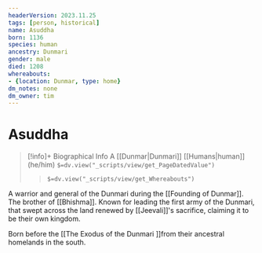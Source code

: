```yaml
---
headerVersion: 2023.11.25
tags: [person, historical]
name: Asuddha
born: 1136
species: human
ancestry: Dunmari
gender: male
died: 1208
whereabouts:
- {location: Dunmar, type: home}
dm_notes: none
dm_owner: tim
---
```

# Asuddha
>[!info]+ Biographical Info
> A [[Dunmar|Dunmari]] [[Humans|human]] (he/him)
> `$=dv.view("_scripts/view/get_PageDatedValue")`
>> `$=dv.view("_scripts/view/get_Whereabouts")`

A warrior and general of the Dunmari during the [[Founding of Dunmar]]. The brother of [[Bhishma]]. Known for leading the first army of the Dunmari, that swept across the land renewed by [[Jeevali]]'s sacrifice, claiming it to be their own kingdom. 

Born before the [[The Exodus of the Dunmari ]]from their ancestral homelands in the south.

